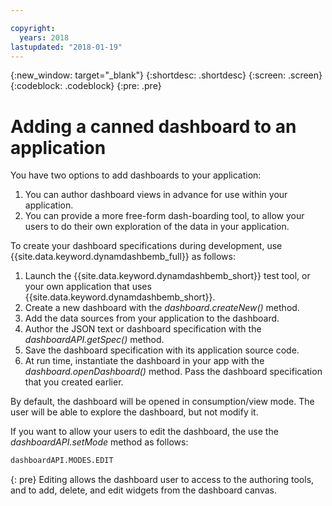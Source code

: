```yaml
---

copyright:
  years: 2018
lastupdated: "2018-01-19"
---
```


{:new_window: target="_blank"}
{:shortdesc: .shortdesc}
{:screen: .screen}
{:codeblock: .codeblock}
{:pre: .pre}

# Adding a canned dashboard to an application

You have two options to add dashboards to your application:
1.	You can author dashboard views in advance for use within your application.
2.	You can provide a more free-form dash-boarding tool, to allow your users to do their own exploration of the data in your application.

To create your dashboard specifications during development, use {{site.data.keyword.dynamdashbemb_full}} as follows:
1.	Launch the {{site.data.keyword.dynamdashbemb_short}} test tool, or your own application that uses {{site.data.keyword.dynamdashbemb_short}}.
2.	Create a new dashboard with the *dashboard.createNew()* method.
3.	Add the data sources from your application to the dashboard.
4.	Author the JSON text or dashboard specification with the *dashboardAPI.getSpec()* method.
5.	Save the dashboard specification with its application source code.
6.	At run time, instantiate the dashboard in your app with the *dashboard.openDashboard()* method. Pass the dashboard specification that you created earlier.

By default, the dashboard will be opened in consumption/view mode. The user will be able to explore the dashboard, but not modify it.

If you want to allow your users to edit the dashboard, the use the *dashboardAPI.setMode* method as follows:
```bash
dashboardAPI.MODES.EDIT
```    
{: pre}
Editing allows the dashboard user to access to the authoring tools, and to add, delete, and edit widgets from the dashboard canvas.


